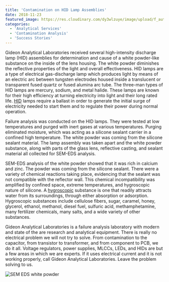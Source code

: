```yaml
---
title: 'Contamination on HID Lamp Assemblies'
date: 2018-11-23
featured_image: https://res.cloudinary.com/dy3wlzuye/image/upload/f_auto,c_scale,w_250/v1/GideonLabs/SEM-EDS-white-powder.jpg
categories:
  - 'Analytical Services'
  - 'Contamination Analysis'
  - 'Success Stories'
---
```


Gideon Analytical Laboratories received several high-intensity discharge lamp (HID) assemblies for determination and cause of a white powder-like substance on the inside of the lens housing. The white powder diminishes the reflective properties of the light and overall effectiveness. HID lamps are a type of electrical gas-discharge lamp which produces light by means of an electric arc between tungsten electrodes housed inside a translucent or transparent fused quartz or fused alumina arc tube. The three-man types of HID lamps are mercury, sodium, and metal halide. These lamps are known for their high efficiency at turning electricity into light and their long rated life. [HID](http://www.bulbs.com/learning/hid.aspx) lamps require a ballast in order to generate the initial surge of electricity needed to start them and to regulate their power during normal operation.

Failure analysis was conducted on the HID lamps. They were tested at low temperatures and purged with inert gases at various temperatures. Purging eliminated moisture, which was acting as a silicone sealant carrier in a confined high temperature. The white powder was coming from the silicone sealant material. The lamp assembly was taken apart and the white powder substance, along with parts of the glass lens, reflective casting, and sealant material all collected for SEM-EDS analysis.

SEM-EDS analysis of the white powder showed that it was rich in calcium and zinc. The powder was coming from the silicone sealant. There were a variety of chemical reactions taking place, evidencing that the sealant was not compatible with the reflector wall. This chemical incompatibility was amplified by confined space, extreme temperatures, and hygroscopic nature of silicone. A [hygroscopic](http://www.sciencedaily.com/articles/h/hygroscopy.htm) substance is one that readily attracts water from its surroundings, through either absorption or adsorption. Hygroscopic substances include cellulose fibers, sugar, caramel, honey, glycerol, ethanol, methanol, diesel fuel, sulfuric acid, methamphetamine, many fertilizer chemicals, many salts, and a wide variety of other substances.

Gideon Analytical Laboratories is a failure analysis laboratory with modern and state of the are research and analytical equipment. There is really no electrical problem we will not try to solve. From contamination to the capacitor, from transistor to transformer, and from component to PCB, we do it all. Voltage regulators, power supplies, MLCCs, LEDs, and HIDs are but a few areas in which we are experts. If it uses electrical current and it is not working properly, call Gideon Analytical Laboratories. Leave the problem solving to us.

![SEM EDS white powder](https://res.cloudinary.com/dy3wlzuye/image/upload/f_auto,c_scale,w_300/GideonLabs/SEM-EDS-white-powder.jpg 'SEM EDS white powder')
